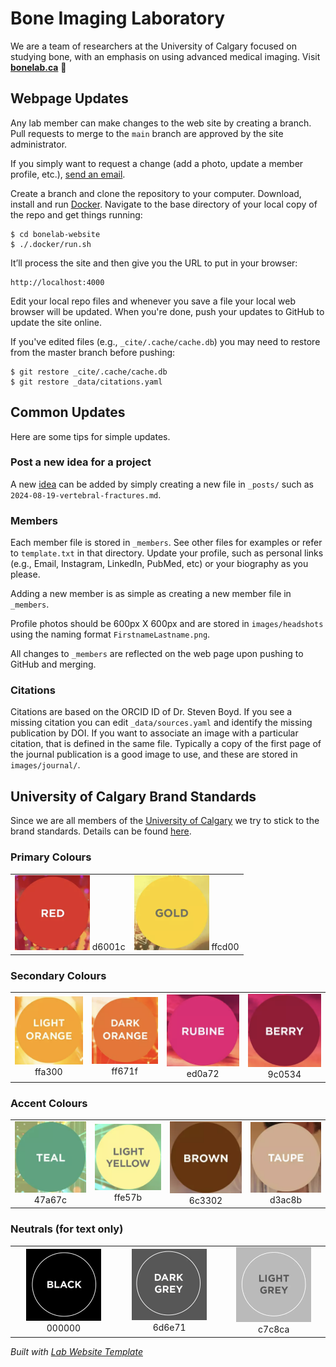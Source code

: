 
# Bone Imaging Laboratory
We are a team of researchers at the University of Calgary focused on studying bone, with an emphasis 
on using advanced medical imaging. Visit **[bonelab.ca](https://bonelab.ca)** 🚀

## Webpage Updates
Any lab member can make changes to the web site by creating a branch. Pull requests to merge to the 
`main` branch are approved by the site administrator.

If you simply want to request a change (add a photo, update a member profile, etc.), [send an email](mailto:bonelab@ucalgary.ca).

Create a branch and clone the repository to your computer. Download, install and run [Docker](https://www.docker.com). 
Navigate to the base directory of your local copy of the repo and get things running:
```
$ cd bonelab-website
$ ./.docker/run.sh
```
It’ll process the site and then give you the URL to put in your browser:
```
http://localhost:4000
```
Edit your local repo files and whenever you save a file your local web browser will be updated. When you're done, push your updates to GitHub to update the site online.

If you've edited files (e.g., `_cite/.cache/cache.db`) you may need to restore from the master branch before pushing: 
```
$ git restore _cite/.cache/cache.db
$ git restore _data/citations.yaml
```
## Common Updates
Here are some tips for simple updates.

### Post a new idea for a project
A new [idea]("ideas") can be added by simply creating a new file in `_posts/` such as `2024-08-19-vertebral-fractures.md`.

### Members
Each member file is stored in `_members`. See other files for examples or refer to `template.txt` in that directory. Update your profile, such as personal links (e.g., Email, Instagram, LinkedIn, PubMed, etc) or your biography as you please.

Adding a new member is as simple as creating a new member file in `_members`. 

Profile photos should be 600px X 600px and are stored in `images/headshots` using the naming format `FirstnameLastname.png`.

All changes to `_members` are reflected on the web page upon pushing to GitHub and merging.

### Citations
Citations are based on the ORCID ID of Dr. Steven Boyd. If you see a missing citation you can edit `_data/sources.yaml` and identify
the missing publication by DOI. If you want to associate an image with a particular citation, that is defined in the same file. 
Typically a copy of the first page of the journal publication is a good image to use, and these are stored in `images/journal/`.

## University of Calgary Brand Standards
Since we are all members of the [University of Calgary](https://www.ucalgary.ca) we try to stick to the brand standards. Details
can be found [here](https://www.ucalgary.ca/brand/standards-and-guidelines/colours).

### Primary Colours
| | |
|:-------------------------:|:-------------------------:|
|<img width="120" alt="Red: d6001c" src="/images/brandstandard/BrandStandardRed.png">  d6001c|<img width="120" alt="Gold: ffcd00" src="/images/brandstandard/BrandStandardGold.png">  ffcd00|

### Secondary Colours
| | | | |
|:-------------------------:|:-------------------------:|:-------------------------:|:-------------------------:|
|<img width="120" alt="Light orange: ffa300" src="/images/brandstandard/BrandStandardLightOrange.png">  ffa300|<img width="120" alt="Dark orange: ff671f" src="/images/brandstandard/BrandStandardDarkOrange.png">  ff671f|<img width="120" alt="Rubine Red C: ed0a72" src="/images/brandstandard/BrandStandardRubine.png">  ed0a72|<img width="120" alt="1945 C (Berry): 9c0534" src="/images/brandstandard/BrandStandardBerry.png">  9c0534|

### Accent Colours
| | | | |
|:-------------------------:|:-------------------------:|:-------------------------:|:-------------------------:|
|<img width="120" alt="2400 C (Teal): 47a67c" src="/images/brandstandard/BrandStandardTeal.png">  47a67c|<img width="120" alt="100 C (Light Yellow): ffe57b" src="/images/brandstandard/BrandStandardLightYellow.png">  ffe57b| <img width="120" alt="7602 C (Brown): 6c3302" src="/images/brandstandard/BrandStandardBrown.png">  6c3302|<img width="120" alt="2311 C (Taupe): d3ac8b" src="/images/brandstandard/BrandStandardTaupe.png">  d3ac8b|

### Neutrals (for text only)
| | | | 
|:-------------------------:|:-------------------------:|:-------------------------:|
|<img width="120" alt="Black: 000000" src="/images/brandstandard/BrandStandardBlack.png">  000000|<img width="120" alt="Dark Grey: 6d6e71" src="/images/brandstandard/BrandStandardDarkGrey.png">  6d6e71| <img width="120" alt="Light Grey: c7c8ca" src="/images/brandstandard/BrandStandardLightGreg.png">  c7c8ca|


_Built with [Lab Website Template](https://greene-lab.gitbook.io/lab-website-template-docs)_
